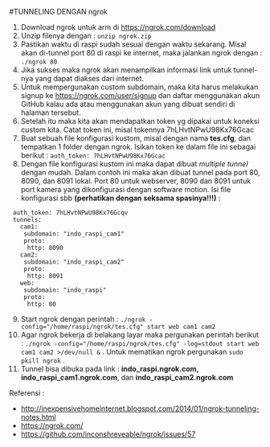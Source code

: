 #TUNNELING DENGAN ngrok
1. Download ngrok untuk arm di https://ngrok.com/download
2. Unzip filenya dengan : `unzip ngrok.zip`
3. Pastikan waktu di raspi sudah sesuai dengan waktu sekarang. Misal akan di-tunnel port 80 di raspi ke internet, maka jalankan ngrok dengan : `./ngrok 80`
4. Jika sukses maka ngrok akan menampilkan informasi link untuk tunnel-nya yang dapat diakses dari internet.
5. Untuk mempergunakan custom subdomain, maka kita harus melakukan signup ke https://ngrok.com/user/signup dan daftar menggunakan akun GitHub kalau ada atau menggunakan akun yang dibuat sendiri di halaman tersebut.
6. Setelah itu maka kita akan mendapatkan token yg dipakai untuk koneksi custom kita. Catat token ini, misal tokennya 7hLHvtNPwU98Kx76Gcac
7. Buat sebuah file konfigurasi kustom, misal dengan nama **tes.cfg**, dan tempatkan 1 folder dengan ngrok. Isikan token ke dalam file ini sebagai berikut : `auth_token: 7hLHvtNPwU98Kx76Gcac`  
8. Dengan file konfigurasi kustom ini maka dapat dibuat *multiple tunnel* dengan mudah. Dalam contoh ini maka akan dibuat tunnel pada port 80, 8090, dan 8091 lokal. Port 80 untuk webserver, 8090 dan 8091 untuk port kamera yang dikonfigurasi dengan software motion. Isi file konfigurasi sbb **(perhatikan dengan seksama spasinya!!!)** :
 ```
  auth_token: 7hLHvtNPwU98Kx76Gcqv
  tunnels:
    cam1:
     subdomain: "indo_raspi_cam1"
     proto:
      http: 8090
    cam2:
     subdomain: "indo_raspi_cam2"
     proto:
      http: 8091
    web:
     subdomain: "indo_raspi"
     proto:
      http: 80
 ```

9. Start ngrok dengan perintah : `./ngrok -config="/home/raspi/ngrok/tes.cfg" start web cam1 cam2`
10. Agar ngrok bekerja di belakang layar maka pergunakan perintah berikut : `./ngrok -config="/home/raspi/ngrok/tes.cfg" -log=stdout start web cam1 cam2 >/dev/null &` . Untuk mematikan ngrok pergunakan `sudo pkill ngrok` .
11. Tunnel bisa dibuka pada link : **indo_raspi.ngrok.com, indo_raspi_cam1.ngrok.com**, dan **indo_raspi_cam2.ngrok.com**

Referensi :
- http://inexpensivehomeinternet.blogspot.com/2014/01/ngrok-tunneling-notes.html
- https://ngrok.com/
- https://github.com/inconshreveable/ngrok/issues/57
